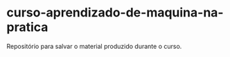 # curso-aprendizado-de-maquina-na-pratica
Repositório para salvar o material produzido durante o curso.
